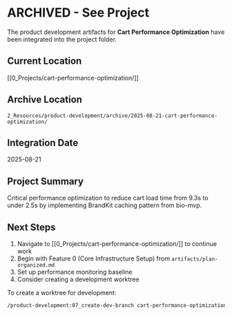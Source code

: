 # ARCHIVED - See Project

The product development artifacts for **Cart Performance Optimization** have been integrated into the project folder.

## Current Location
[[0_Projects/cart-performance-optimization/]]

## Archive Location
`2_Resources/product-development/archive/2025-08-21-cart-performance-optimization/`

## Integration Date
2025-08-21

## Project Summary
Critical performance optimization to reduce cart load time from 9.3s to under 2.5s by implementing BrandKit caching pattern from bio-mvp.

## Next Steps
1. Navigate to [[0_Projects/cart-performance-optimization/]] to continue work
2. Begin with Feature 0 (Core Infrastructure Setup) from `artifacts/plan-organized.md`
3. Set up performance monitoring baseline
4. Consider creating a development worktree

To create a worktree for development:
```bash
/product-development:07_create-dev-branch cart-performance-optimization
```